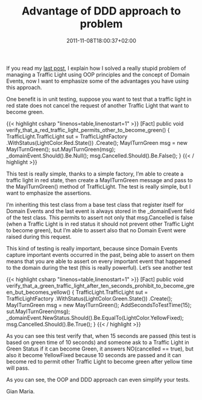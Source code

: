 ﻿---
title: "Advantage of DDD approach to problem"
description: ""
date: 2011-11-08T18:00:37+02:00
draft: false
tags: [DDD,Unit Testing]
categories: [Domain Driven Design]
---
If you read my [last post](http://www.codewrecks.com/blog/index.php/2011/11/07/traffic-light-experiment/), I explain how I solved a really stupid problem of managing a Traffic Light using OOP principles and the concept of Domain Events, now I want to emphasize some of the advantages you have using this approach.

One benefit is in unit testing, suppose you want to test that a traffic light in red state does not cancel the request of another Traffic Light that want to become green.

{{< highlight csharp "linenos=table,linenostart=1" >}}
[Fact]
public void verify_that_a_red_traffic_light_permits_other_to_become_green()
{
TrafficLight.TrafficLight sut = TrafficLightFactory
.WithStatus(LightColor.Red.State())
.Create();
MayITurnGreen msg = new MayITurnGreen();
sut.MayITurnGreen(msg);
_domainEvent.Should().Be.Null();
msg.Cancelled.Should().Be.False();
}
{{< / highlight >}}

This test is really simple, thanks to a simple factory, I’m able to create a traffic light in red state, then create a MayITurnGreen message and pass to the MayITurnGreen() method of TrafficLight. The test is really simple, but I want to emphasize the assertions.

I’m inheriting this test class from a base test class that register itself for Domain Events and the last event is always stored in the \_domainEvent field of the test class. This permits to assert not only that msg.Cancelled is false (when a Traffic Light is in red status it should not prevent other Traffic Light to become green), but I’m able to assert also that no Domain Event were raised during this request.

This kind of testing is really important, because since Domain Events capture important events occurred in the past, being able to assert on them means that you are able to assert on every important event that happened to the domain during the test (this is really powerful). Let’s see another test

{{< highlight csharp "linenos=table,linenostart=1" >}}
[Fact]
public void verify_that_a_green_traffic_light_after_ten_seconds_prohibit_to_become_green_but_becomes_yellow()
{
TrafficLight.TrafficLight sut = TrafficLightFactory
.WithStatus(LightColor.Green.State())
.Create();
MayITurnGreen msg = new MayITurnGreen();
AddSecondsToTestTime(15);
sut.MayITurnGreen(msg);
_domainEvent.NewStatus.Should().Be.EqualTo(LightColor.YellowFixed);
msg.Cancelled.Should().Be.True();
}
{{< / highlight >}}

As you can see this test verify that, when 15 seconds are passed (this test is based on green time of 10 seconds) and someone ask to a Traffic Light in Green Status if it can become Green, it answers NO(cancelled == true), but also it become YellowFixed because 10 seconds are passed and it can become red to permit other Traffic Light to become green after yellow time will pass.

As you can see, the OOP and DDD approach can even simplify your tests.

Gian Maria.
